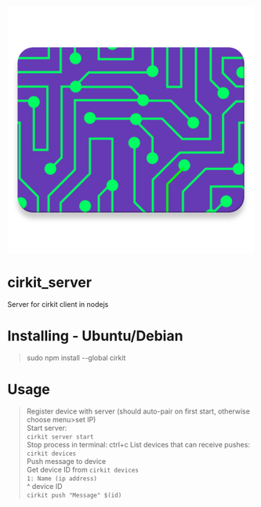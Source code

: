![Cirkit logo](res/logo.png)
# cirkit_server
Server for cirkit client in nodejs

# Installing - Ubuntu/Debian
>sudo npm install --global cirkit

# Usage
>Register device with server (should auto-pair on first start, otherwise choose menu>set IP)  
Start server:  
>`cirkit server start`  
Stop process in terminal:
>ctrl+c
List devices that can receive pushes:  
>`cirkit devices`  
Push message to device  
>Get device ID from `cirkit devices`  
>`1: Name (ip address)`  
>^ device ID  
>`cirkit push "Message" $(id)`
